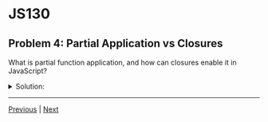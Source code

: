 # JS130
## Problem 4: Partial Application vs Closures

What is partial function application, and how can closures enable it in JavaScript?

<details>
<summary>Solution:</summary>

- Partial application fixes some arguments of a function, producing a new function that accepts the remaining ones.

- Closures capture the fixed arguments. Example:

```javascript
function add(a, b, c) { return a + b + c; }

function partialAdd(a) {
  return function(b, c) { return add(a, b, c); }; // a is closed over
}

const add5 = partialAdd(5);
console.log(add5(2, 3)); // 10
```

</details>

---

[Previous](03.md) | [Next](05.md)